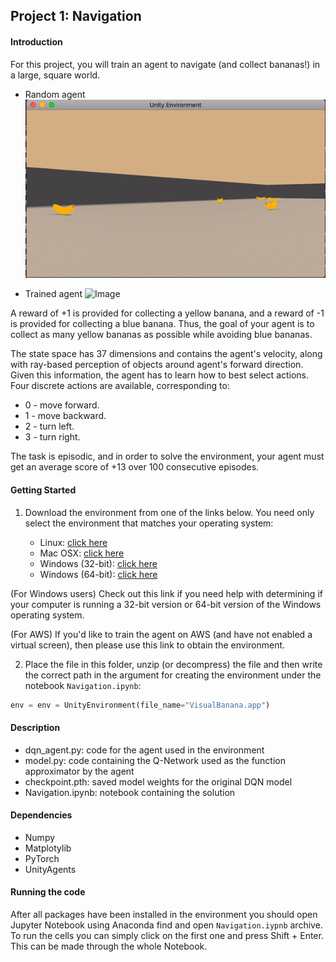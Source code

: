## Project 1: Navigation

#### Introduction
For this project, you will train an agent to navigate (and collect bananas!) in a large, square world.

* Random agent
![Image](https://github.com/SumitKKumawat/Images/blob/master/UDACITY%20random_agent.gif)


* Trained agent
![Image](https://github.com/SumitKKumawat/Images/blob/master/UDACITY%20trained_agent.gif)

A reward of +1 is provided for collecting a yellow banana, and a reward of -1 is provided for collecting a blue banana. Thus, the goal of your agent is to collect as many yellow bananas as possible while avoiding blue bananas.

The state space has 37 dimensions and contains the agent's velocity, along with ray-based perception of objects around agent's forward direction. Given this information, the agent has to learn how to best select actions. Four discrete actions are available, corresponding to:

* 0 - move forward.
* 1 - move backward.
* 2 - turn left.
* 3 - turn right.

The task is episodic, and in order to solve the environment, your agent must get an average score of +13 over 100 consecutive episodes.

#### Getting Started

1. Download the environment from one of the links below. You need only select the environment that matches your operating system:

   * Linux: [click here](https://s3-us-west-1.amazonaws.com/udacity-drlnd/P1/Banana/Banana_Linux.zip)
   * Mac OSX: [click here](https://s3-us-west-1.amazonaws.com/udacity-drlnd/P1/Banana/Banana.app.zip)
   * Windows (32-bit): [click here](https://s3-us-west-1.amazonaws.com/udacity-drlnd/P1/Banana/Banana_Windows_x86.zip)
   * Windows (64-bit): [click here](https://s3-us-west-1.amazonaws.com/udacity-drlnd/P1/Banana/Banana_Windows_x86_64.zip)

(For Windows users) Check out this link if you need help with determining if your computer is running a 32-bit version or 64-bit version of the Windows operating system.

(For AWS) If you'd like to train the agent on AWS (and have not enabled a virtual screen), then please use this link to obtain the environment.


2. Place the file in this folder, unzip (or decompress) the file and then write the correct path in the argument for creating the environment under the notebook `Navigation.ipynb`:

```python
env = env = UnityEnvironment(file_name="VisualBanana.app")
```

#### Description
* dqn_agent.py: code for the agent used in the environment
* model.py: code containing the Q-Network used as the function approximator by the agent
* checkpoint.pth: saved model weights for the original DQN model
* Navigation.ipynb: notebook containing the solution

#### Dependencies
* Numpy
* Matplotylib
* PyTorch
* UnityAgents

#### Running the code
After all packages have been installed in the environment you should open Jupyter Notebook using Anaconda find and open `Navigation.iypnb` archive. To run the cells you can simply click on the first one and press Shift + Enter. This can be made through the whole Notebook.
